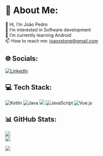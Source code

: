 # 💠 About Me:
👋 Hi, I’m João Pedro<br>👀 I’m interested in Software development<br>🌱 I’m currently learning Android<br>📫 How to reach me: joaoxstone@gmail.com

## 🌐 Socials:
[![LinkedIn](https://img.shields.io/badge/LinkedIn-%230077B5.svg?logo=linkedin&logoColor=white)](https://www.linkedin.com/in/joao-psv/) 

## 💻 Tech Stack:
![Kotlin](https://img.shields.io/badge/kotlin-%237F52FF.svg?style=for-the-badge&logo=kotlin&logoColor=white) ![Java](https://img.shields.io/badge/java-%23ED8B00.svg?style=for-the-badge&logo=openjdk&logoColor=white)
<img src="https://img.shields.io/badge/android-%233DDC84.svg?&style=for-the-badge&logo=android&logoColor=black" /> ![JavaScript](https://img.shields.io/badge/javascript-%23323330.svg?style=for-the-badge&logo=javascript&logoColor=%23F7DF1E) ![Vue.js](https://img.shields.io/badge/vue.js-%2335495e.svg?style=for-the-badge&logo=vuedotjs&logoColor=%234FC08D) 

## 📊 GitHub Stats:
![](https://github-readme-streak-stats.herokuapp.com/?user=jotape-exe&theme=vue&hide_border=false)<br/>
![](https://github-readme-stats.vercel.app/api/top-langs/?username=jotape-exe&theme=vue&hide_border=false&include_all_commits=true&count_private=true&layout=compact)

[![](https://visitcount.itsvg.in/api?id=jotape-exe&icon=0&color=0)](https://visitcount.itsvg.in)




